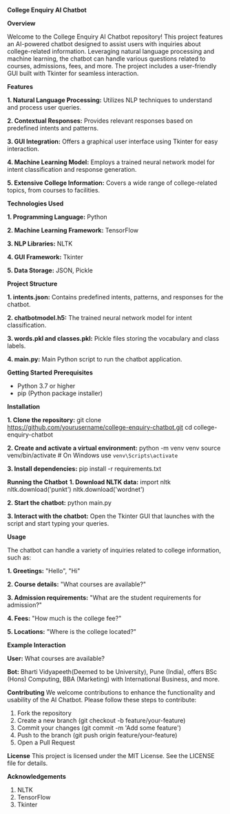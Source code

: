**College Enquiry AI Chatbot**

**Overview**

Welcome to the College Enquiry AI Chatbot repository! This project features an AI-powered chatbot designed to assist users with inquiries about college-related information. Leveraging natural language processing and machine learning, the chatbot can handle various questions related to courses, admissions, fees, and more. The project includes a user-friendly GUI built with Tkinter for seamless interaction.

**Features**

**1. Natural Language Processing:** Utilizes NLP techniques to understand and process user queries.

**2. Contextual Responses:** Provides relevant responses based on predefined intents and patterns.

**3. GUI Integration:** Offers a graphical user interface using Tkinter for easy interaction.

**4. Machine Learning Model:** Employs a trained neural network model for intent classification and response generation.

**5. Extensive College Information:** Covers a wide range of college-related topics, from courses to facilities.



**Technologies Used**

**1. Programming Language:** Python

**2. Machine Learning Framework:** TensorFlow

**3. NLP Libraries:** NLTK

**4. GUI Framework:** Tkinter

**5. Data Storage:** JSON, Pickle


**Project Structure**

**1. intents.json:** Contains predefined intents, patterns, and responses for the chatbot.

**2. chatbotmodel.h5:** The trained neural network model for intent classification.

**3. words.pkl and classes.pkl:** Pickle files storing the vocabulary and class labels.

**4. main.py:** Main Python script to run the chatbot application.


**Getting Started**
**Prerequisites**
- Python 3.7 or higher
- pip (Python package installer)

**Installation**

**1. Clone the repository:**
git clone https://github.com/yourusername/college-enquiry-chatbot.git
cd college-enquiry-chatbot


**2. Create and activate a virtual environment:**
python -m venv venv
source venv/bin/activate  # On Windows use `venv\Scripts\activate`


**3. Install dependencies:**
pip install -r requirements.txt


**Running the Chatbot**
**1. Download NLTK data:**
import nltk
nltk.download('punkt')
nltk.download('wordnet')


**2. Start the chatbot:**
python main.py


**3. Interact with the chatbot:**
Open the Tkinter GUI that launches with the script and start typing your queries.


**Usage**

The chatbot can handle a variety of inquiries related to college information, such as:

**1. Greetings:** "Hello", "Hi"

**2. Course details:** "What courses are available?"

**3. Admission requirements:** "What are the student requirements for admission?"

**4. Fees:** "How much is the college fee?"

**5. Locations:** "Where is the college located?"


**Example Interaction**

**User:** What courses are available?

**Bot:** Bharti Vidyapeeth(Deemed to be University), Pune (India), offers BSc (Hons) Computing, BBA (Marketing) with International Business, and more.


**Contributing**
We welcome contributions to enhance the functionality and usability of the AI Chatbot. Please follow these steps to contribute:
1. Fork the repository
2. Create a new branch (git checkout -b feature/your-feature)
3. Commit your changes (git commit -m 'Add some feature')
4. Push to the branch (git push origin feature/your-feature)
5. Open a Pull Request

**License**
This project is licensed under the MIT License. See the LICENSE file for details.

**Acknowledgements**
1. NLTK
2. TensorFlow
3. Tkinter
